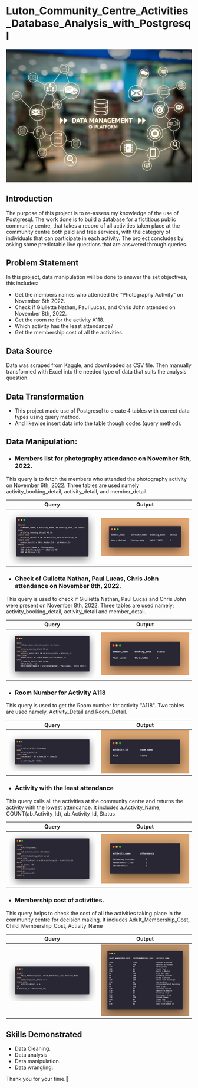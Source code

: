 # Luton_Community_Centre_Activities_Database_Analysis_with_Postgresql
![](luton_community_centre_database_management.jpg)

## Introduction
The purpose of this project is to re-assess my knowledge of the use of Postgresql. The work done is to build a database for a fictitious public community centre, that takes a record of all activities taken place at the community centre both paid and free services, with the category of individuals that can participate in each activity. The project concludes by asking some predictable live questions that are answered through queries.

## Problem Statement
In this project, data manipulation will be done to answer the set objectives, this includes:

- Get the members names who attended the “Photography Activity” on November 6th 2022.
- Check if Giulietta Nathan, Paul Lucas, and Chris John attended on November 8th, 2022.
- Get the room no for the activity A118.
- Which activity has the least attendance?
- Get the membership cost of all the activities.

## Data Source
Data was scraped from Kaggle, and downloaded as CSV file. Then manually transformed with Excel into the needed type of data that suits the analysis question.

## Data Transformation
- This project made use of Postgresql to create 4 tables with correct data types using query method.
- And likewise insert data into the table though codes (query method).

## Data Manipulation:

- ### Members list for photography attendance on November 6th, 2022.

This query is to fetch the members who attended the photography activity on November 6th, 2022.
Three tables are used namely activity_booking_detail, activity_detail, and member_detail.

Query                                              | Output
---------------------------------------------------|---------------------------------------------------
![](photography_attendance_on_nov_6th_query.png)   | ![](photography_attendance_on_nov_6th_output.png)

- ### Check of Guiletta Nathan, Paul Lucas, Chris John attendance on November 8th, 2022.

This query is used to check if Giulietta Nathan, Paul Lucas and Chris John were present on November 8th, 2022.
Three tables are used namely; activity_booking_detail, activity_detail and member_detail.

Query                                              | Output
---------------------------------------------------|---------------------------------------------------
![](attendance_on_nov_8th_query.png)               | ![](attendance_on_nov_8th_output.png)

- ### Room Number for Activity A118

This query is used to get the Room number for activity "A118".
Two tables are used namely, Activity_Detail and Room_Detail.

Query                                           | Output
------------------------------------------------|-----------------------------------------------
![](room_number_for_activity_A118_query.png)    | ![](room_number_for_activity_A118_output.png)

- ### Activity with the least attendance
  
This query calls all the activities at the community centre and returns the activity with the lowest attendance.
It includes a.Activity_Name, COUNT(ab.Activity_Id), ab.Activity_Id, Status  

Query                                          | Output
-----------------------------------------------|------------------------------------------------
![](activity_with_least_attendance_query.png)  | ![](activity_with_least_attendance_output.png)

- ### Membership cost of activities.
  
This query helps to check the cost of all the activities taking place in the community centre for decision making. 
It includes Adult_Membership_Cost, Child_Membership_Cost, Activity_Name  

Query                                          | Output
-----------------------------------------------|------------------------------------------------
![](membership_cost_of_activities_query.png)   | ![](membership_cost_of_activities_output.png)

## Skills Demonstrated
- Data Cleaning.
- Data analysis
- Data manipulation.
- Data wrangling.

Thank you for your time.🤝
